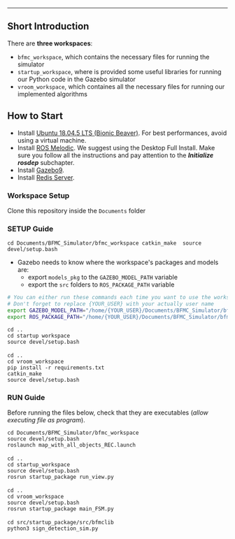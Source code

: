 _____________________
## Short Introduction

There are **three workspaces**:

* `bfmc_workspace`, which contains the necessary files for running the simulator
* `startup_workspace`, where is provided some useful libraries for running our Python code in the Gazebo simulator
* `vroom_workspace`, which containes all the necessary files for running our implemented algorithms

## How to Start

- Install [Ubuntu 18.04.5 LTS (Bionic Beaver)](https://releases.ubuntu.com/18.04/). For best performances, avoid using a virtual machine.
- Install [ROS Melodic](https://wiki.ros.org/melodic/Installation/Ubuntu). We suggest using the Desktop Full Install. Make sure you follow all the instructions and pay attention to the ***Initialize rosdep*** subchapter.
- Install [Gazebo9](https://zoomadmin.com/HowToInstall/UbuntuPackage/gazebo9).
- Install [Redis Server](https://redis.io/topics/quickstart).

### Workspace Setup 

Clone this repository inside the `Documents` folder


### SETUP Guide

``
cd Documents/BFMC_Simulator/bfmc_workspace
catkin_make 
source devel/setup.bash
``

- Gazebo needs to know where the workspace's packages and models are:
    - export `models_pkg` to the `GAZEBO_MODEL_PATH` variable
    - export the `src` folders to `ROS_PACKAGE_PATH` variable

```sh
# You can either run these commands each time you want to use the workspace, or add them to the end of the `~/.bashrc` file and source it.
# Don't forget to replace {YOUR_USER} with your actually user name
export GAZEBO_MODEL_PATH="/home/{YOUR_USER}/Documents/BFMC_Simulator/bfmc_workspace/src/models_pkg:$GAZEBO_MODEL_PATH"
export ROS_PACKAGE_PATH="/home/{YOUR_USER}/Documents/BFMC_Simulator/bfmc_workspace/src:$ROS_PACKAGE_PATH"
```


`cd ..`<br />
`cd startup workspace`<br />
`source devel/setup.bash`<br /><br />
`cd ..` <br />
`cd vroom_workspace`<br />
`pip install -r requirements.txt`<br />
`catkin_make`<br />
`source devel/setup.bash`<br />


### RUN Guide

Before running the files below, check that they are executables (*allow executing file as program*).

`cd Documents/BFMC_Simulator/bfmc_workspace`<br />
`source devel/setup.bash`<br />
`roslaunch map_with_all_objects_REC.launch`<br /><br />
`cd ..`<br />
`cd startup_workspace`<br />
`source devel/setup.bash`<br />
`rosrun startup_package run_view.py`<br /><br />
`cd ..`<br />
`cd vroom_workspace`<br />
`source devel/setup.bash`<br />
`rosrun startup_package main_FSM.py`<br /><br />
`cd src/startup_package/src/bfmclib`<br />
`python3 sign_detection_sim.py`

